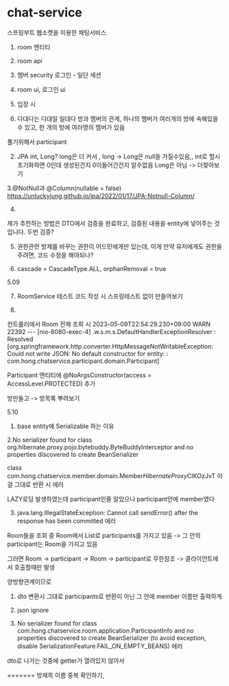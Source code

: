 # chat-service
스프링부트 웹소켓을 이용한 채팅서비스



1. room 엔티티
2. room api
3. 멤버 security 로그인 - 일단 세션
4. room ui, 로그인 ui
5. 입장 시 

1. 다대다는 다대일 일대다
방과 멤버의 관계,  하나의 멤버가 여러개의 방에 속해있을 수 있고, 한 개의 방에 여러명의 멤버가 있음

풀기위해서 participant 

2. JPA int, Long?
long은 더 커서 , long -> Long은 null을 가질수있음,, int로 할시 초기화하면 0인데 생성된건지 0이들어간건지 알수없음
Long은 아님 -> 더찾아보기

3.@NotNull과 @Column(nullable = false) 
https://unluckyjung.github.io/jpa/2022/01/17/JPA-Notnull-Column/

4.
제가 추천하는 방법은 DTO에서 검증을 완료하고, 검증된 내용을 entity에 넣어주는 것입니다.
두번 검증?

5. 권한관련
방제를 바꾸는 권한이 어드민에게만 있는데, 이게 만약 유저에게도 권한을 주려면, 코드 수정을 해야되나?

6. cascade = CascadeType.ALL, orphanRemoval = true

5.09

7. RoomService 테스트 코드 작성 시 스프링테스트 없이 만들어보기

8. 
컨트롤러에서 Room 전체 조회 시
2023-05-09T22:54:29.230+09:00  WARN 22392 --- [nio-8080-exec-4] .w.s.m.s.DefaultHandlerExceptionResolver : Resolved [org.springframework.http.converter.HttpMessageNotWritableException: Could not write JSON: No default constructor for entity:  : com.hong.chatservice.participant.domain.Participant]

Participant 엔티티에
@NoArgsConstructor(access = AccessLevel.PROTECTED)
추가

방만들고 -> 방목록 뿌려보기

5.10

1. base entity에 Serializable 하는 이유

2.No serializer found for class org.hibernate.proxy.pojo.bytebuddy.ByteBuddyInterceptor and no properties discovered to create BeanSerializer

 class com.hong.chatservice.member.domain.Member$HibernateProxy$CIKOzJvT
이걸 그대로 반환 시 에러

LAZY로딩 발생하였는데 participant인줄 알았으나 participant안에 member였다

3. java.lang.IllegalStateException: Cannot call sendError() after the response has been committed 에러

Room들을 조회 중
Room에서 List로 participants를 가지고 있음 -> 그 안의 participant는 Room을 가지고 있음

그러면 Room -> participant -> Room -> participant로 무한참조 -> 클라이언트에서 호출할때만 발생

양방향관계이므로

1. dto 변환시 그대로 participants로 반환이 아닌 그 안에 member 이름만 출력하게
2. json ignore



3. No serializer found for class com.hong.chatservice.room.application.ParticipantInfo and no properties discovered to create BeanSerializer (to avoid exception, disable SerializationFeature.FAIL_ON_EMPTY_BEANS)  에러

dto로 나가는 것중에 getter가 열려있지 않아서


=======
방제목 이름 중복 확인하기,

